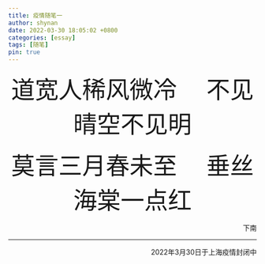 ```yaml
---
title: 疫情随笔一
author: shynan
date: 2022-03-30 18:05:02 +0800
categories: [essay]
tags: [随笔]
pin: true
---
```


<font size=7 face="华文楷体"><div align="center"/>道宽人稀风微冷 &emsp;不见晴空不见明</font>  

<font size=7 face="华文楷体"><div align="center"/>莫言三月春未至 &emsp;垂丝海棠一点红</font>  

<div align="right">下南  

---
2022年3月30日于上海疫情封闭中</div>
